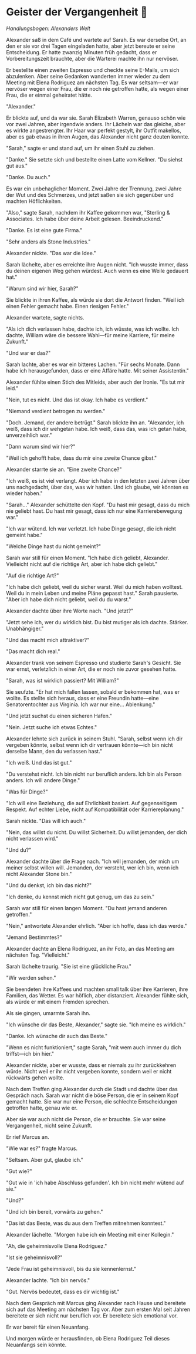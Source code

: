 # Geister der Vergangenheit 👻

*Handlungsbogen: Alexanders Welt*

Alexander saß in dem Café und wartete auf Sarah. Es war derselbe Ort, an den er sie vor drei Tagen eingeladen hatte, aber jetzt bereute er seine Entscheidung. Er hatte zwanzig Minuten früh gedacht, dass er Vorbereitungszeit brauchte, aber die Warterei machte ihn nur nervöser.

Er bestellte einen zweiten Espresso und checkte seine E-Mails, um sich abzulenken. Aber seine Gedanken wanderten immer wieder zu dem Meeting mit Elena Rodriguez am nächsten Tag. Es war seltsam—er war nervöser wegen einer Frau, die er noch nie getroffen hatte, als wegen einer Frau, die er einmal geheiratet hätte.

"Alexander."

Er blickte auf, und da war sie. Sarah Elizabeth Warren, genauso schön wie vor zwei Jahren, aber irgendwie anders. Ihr Lächeln war das gleiche, aber es wirkte angestrengter. Ihr Haar war perfekt gestylt, ihr Outfit makellos, aber es gab etwas in ihren Augen, das Alexander nicht ganz deuten konnte.

"Sarah," sagte er und stand auf, um ihr einen Stuhl zu ziehen.

"Danke." Sie setzte sich und bestellte einen Latte vom Kellner. "Du siehst gut aus."

"Danke. Du auch."

Es war ein unbehaglicher Moment. Zwei Jahre der Trennung, zwei Jahre der Wut und des Schmerzes, und jetzt saßen sie sich gegenüber und machten Höflichkeiten.

"Also," sagte Sarah, nachdem ihr Kaffee gekommen war, "Sterling & Associates. Ich habe über deine Arbeit gelesen. Beeindruckend."

"Danke. Es ist eine gute Firma."

"Sehr anders als Stone Industries."

Alexander nickte. "Das war die Idee."

Sarah lächelte, aber es erreichte ihre Augen nicht. "Ich wusste immer, dass du deinen eigenen Weg gehen würdest. Auch wenn es eine Weile gedauert hat."

"Warum sind wir hier, Sarah?"

Sie blickte in ihren Kaffee, als würde sie dort die Antwort finden. "Weil ich einen Fehler gemacht habe. Einen riesigen Fehler."

Alexander wartete, sagte nichts.

"Als ich dich verlassen habe, dachte ich, ich wüsste, was ich wollte. Ich dachte, William wäre die bessere Wahl—für meine Karriere, für meine Zukunft."

"Und war er das?"

Sarah lachte, aber es war ein bitteres Lachen. "Für sechs Monate. Dann habe ich herausgefunden, dass er eine Affäre hatte. Mit seiner Assistentin."

Alexander fühlte einen Stich des Mitleids, aber auch der Ironie. "Es tut mir leid."

"Nein, tut es nicht. Und das ist okay. Ich habe es verdient."

"Niemand verdient betrogen zu werden."

"Doch. Jemand, der andere betrügt." Sarah blickte ihn an. "Alexander, ich weiß, dass ich dir wehgetan habe. Ich weiß, dass das, was ich getan habe, unverzeihlich war."

"Dann warum sind wir hier?"

"Weil ich gehofft habe, dass du mir eine zweite Chance gibst."

Alexander starrte sie an. "Eine zweite Chance?"

"Ich weiß, es ist viel verlangt. Aber ich habe in den letzten zwei Jahren über uns nachgedacht, über das, was wir hatten. Und ich glaube, wir könnten es wieder haben."

"Sarah..." Alexander schüttelte den Kopf. "Du hast mir gesagt, dass du mich nie geliebt hast. Du hast mir gesagt, dass ich nur eine Karrierebewegung war."

"Ich war wütend. Ich war verletzt. Ich habe Dinge gesagt, die ich nicht gemeint habe."

"Welche Dinge hast du nicht gemeint?"

Sarah war still für einen Moment. "Ich habe dich geliebt, Alexander. Vielleicht nicht auf die richtige Art, aber ich habe dich geliebt."

"Auf die richtige Art?"

"Ich habe dich geliebt, weil du sicher warst. Weil du mich haben wolltest. Weil du in mein Leben und meine Pläne gepasst hast." Sarah pausierte. "Aber ich habe dich nicht geliebt, weil du du warst."

Alexander dachte über ihre Worte nach. "Und jetzt?"

"Jetzt sehe ich, wer du wirklich bist. Du bist mutiger als ich dachte. Stärker. Unabhängiger."

"Und das macht mich attraktiver?"

"Das macht dich real."

Alexander trank von seinem Espresso und studierte Sarah's Gesicht. Sie war ernst, verletzlich in einer Art, die er noch nie zuvor gesehen hatte.

"Sarah, was ist wirklich passiert? Mit William?"

Sie seufzte. "Er hat mich fallen lassen, sobald er bekommen hat, was er wollte. Es stellte sich heraus, dass er eine Freundin hatte—eine Senatorentochter aus Virginia. Ich war nur eine... Ablenkung."

"Und jetzt suchst du einen sicheren Hafen."

"Nein. Jetzt suche ich etwas Echtes."

Alexander lehnte sich zurück in seinem Stuhl. "Sarah, selbst wenn ich dir vergeben könnte, selbst wenn ich dir vertrauen könnte—ich bin nicht derselbe Mann, den du verlassen hast."

"Ich weiß. Und das ist gut."

"Du verstehst nicht. Ich bin nicht nur beruflich anders. Ich bin als Person anders. Ich will andere Dinge."

"Was für Dinge?"

"Ich will eine Beziehung, die auf Ehrlichkeit basiert. Auf gegenseitigem Respekt. Auf echter Liebe, nicht auf Kompatibilität oder Karriereplanung."

Sarah nickte. "Das will ich auch."

"Nein, das willst du nicht. Du willst Sicherheit. Du willst jemanden, der dich nicht verlassen wird."

"Und du?"

Alexander dachte über die Frage nach. "Ich will jemanden, der mich um meiner selbst willen will. Jemanden, der versteht, wer ich bin, wenn ich nicht Alexander Stone bin."

"Und du denkst, ich bin das nicht?"

"Ich denke, du kennst mich nicht gut genug, um das zu sein."

Sarah war still für einen langen Moment. "Du hast jemand anderen getroffen."

"Nein," antwortete Alexander ehrlich. "Aber ich hoffe, dass ich das werde."

"Jemand Bestimmtes?"

Alexander dachte an Elena Rodriguez, an ihr Foto, an das Meeting am nächsten Tag. "Vielleicht."

Sarah lächelte traurig. "Sie ist eine glückliche Frau."

"Wir werden sehen."

Sie beendeten ihre Kaffees und machten small talk über ihre Karrieren, ihre Familien, das Wetter. Es war höflich, aber distanziert. Alexander fühlte sich, als würde er mit einem Fremden sprechen.

Als sie gingen, umarmte Sarah ihn.

"Ich wünsche dir das Beste, Alexander," sagte sie. "Ich meine es wirklich."

"Danke. Ich wünsche dir auch das Beste."

"Wenn es nicht funktioniert," sagte Sarah, "mit wem auch immer du dich triffst—ich bin hier."

Alexander nickte, aber er wusste, dass er niemals zu ihr zurückkehren würde. Nicht weil er ihr nicht vergeben konnte, sondern weil er nicht rückwärts gehen wollte.

Nach dem Treffen ging Alexander durch die Stadt und dachte über das Gespräch nach. Sarah war nicht die böse Person, die er in seinem Kopf gemacht hatte. Sie war nur eine Person, die schlechte Entscheidungen getroffen hatte, genau wie er.

Aber sie war auch nicht die Person, die er brauchte. Sie war seine Vergangenheit, nicht seine Zukunft.

Er rief Marcus an.

"Wie war es?" fragte Marcus.

"Seltsam. Aber gut, glaube ich."

"Gut wie?"

"Gut wie in 'ich habe Abschluss gefunden'. Ich bin nicht mehr wütend auf sie."

"Und?"

"Und ich bin bereit, vorwärts zu gehen."

"Das ist das Beste, was du aus dem Treffen mitnehmen konntest."

Alexander lächelte. "Morgen habe ich ein Meeting mit einer Kollegin."

"Ah, die geheimnisvolle Elena Rodriguez."

"Ist sie geheimnisvoll?"

"Jede Frau ist geheimnisvoll, bis du sie kennenlernst."

Alexander lachte. "Ich bin nervös."

"Gut. Nervös bedeutet, dass es dir wichtig ist."

Nach dem Gespräch mit Marcus ging Alexander nach Hause und bereitete sich auf das Meeting am nächsten Tag vor. Aber zum ersten Mal seit Jahren bereitete er sich nicht nur beruflich vor. Er bereitete sich emotional vor.

Er war bereit für einen Neuanfang.

Und morgen würde er herausfinden, ob Elena Rodriguez Teil dieses Neuanfangs sein könnte.